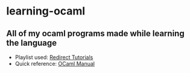 # learning-ocaml
All of my ocaml programs made while learning the language
---
- Playlist used: [Redirect Tutorials](https://www.youtube.com/watch?v=xTsHMja8joA&list=PLPGcR5TG6arH6hk04YnAsMbYmQvBqwFdw&index=1)  
- Quick reference: [OCaml Manual](https://ocaml.org/manual/)
